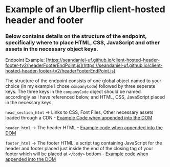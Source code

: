 # Example of an Uberflip client-hosted header and footer
### Below contains details on the structure of the endpoint, specifically where to place HTML, CSS, JavaScript and other assets in the necessary object keys.

Endpoint Example: [https://seandaniel-uf.github.io/client-hosted-header-footer-tv2/headerFooterEndPoint.js](https://seandaniel-uf.github.io/client-hosted-header-footer-tv2/headerFooterEndPoint.js)

The structure of the endpoint consists of one global object named to your choice (in my example I chose `companyCode`) followed by three seperate keys. The three keys in the `companyCode` object should be named accordingly as I have referenced below, and HTML, CSS, JavaScript placed in the necessary keys.

`head_section_html` -> Links to CSS, Font Files, Other necessary assets loaded through a CDN - [Example Code when appended into the DOM](https://github.com/seandaniel-uf/client-hosted-header-footer-tv2/blob/master/head_section_html.html)

`header_html` -> The header HTML - [Example code when appended into the DOM](https://github.com/seandaniel-uf/client-hosted-header-footer-tv2/blob/master/header.html)

`footer_html` -> The footer HTML, a script tag containing JavaScript for the header and footer placed just inside the end of the closing tag of your footer which will be placed at `</body>` bottom - [Example code when appended into the DOM](https://github.com/seandaniel-uf/client-hosted-header-footer-tv2/blob/master/footer.html)
